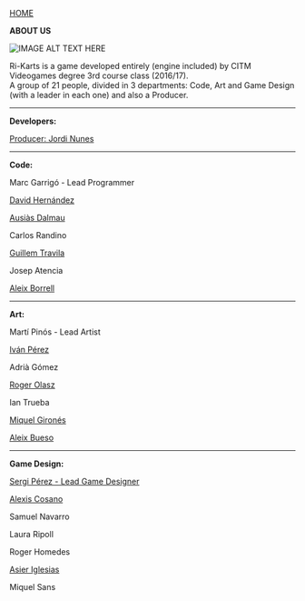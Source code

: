 ﻿[HOME](index.md)

**ABOUT US**

![IMAGE ALT TEXT HERE](http://i.imgur.com/VABALcI.png)

Ri-Karts is a game developed entirely (engine included) by CITM Videogames degree 3rd course class (2016/17).   
A group of 21 people, divided in 3 departments: Code, Art and Game Design (with a leader in each one) and also a Producer.

***

**Developers:**

[Producer: Jordi Nunes](jnunes.md)

***

**Code:**

Marc Garrigó - Lead Programmer

[David Hernández](dhernandez.md)

[Ausiàs Dalmau](aDalmau.md)

Carlos Randino

[Guillem Travila](gtravila.md)

Josep Atencia

[Aleix Borrell](aborrell.md)

***


**Art:**

Martí Pinós - Lead Artist

[Iván Pérez](iperez.md)

Adrià Gómez

[Roger Olasz](rolasz.md)

Ian Trueba

[Miquel Gironés](mgirones.md)

[Aleix Bueso](abueso.md)

***


**Game Design:**

[Sergi Pérez - Lead Game Designer](sperez.md)

[Alexis Cosano](acosano.md)

Samuel Navarro

Laura Ripoll

Roger Homedes

[Asier Iglesias](aiglesias.md)

Miquel Sans
